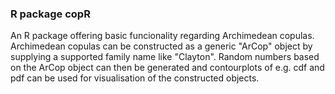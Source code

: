 ### R package copR

An R package offering basic funcionality regarding Archimedean copulas.
Archimedean copulas can be constructed as a generic "ArCop" object by supplying a supported family name like "Clayton". Random numbers based on the ArCop object can then be generated and contourplots of e.g. cdf and pdf can be used for visualisation of the constructed objects.
